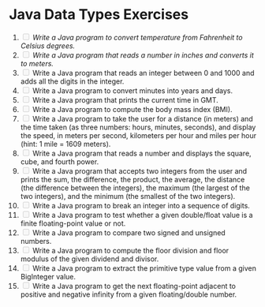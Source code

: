 # Java Data Types Exercises



<ol>
	<li><i> <input type="checkbox" disabled />  Write a Java program to convert temperature from Fahrenheit to Celsius degrees.</i></li>
	<li><i> <input type="checkbox" disabled />  Write a Java program that reads a number in inches and converts it to meters.</i></li>
	<li><i> <input type="checkbox" disabled />  </i> Write a Java program that reads an integer between 0 and 1000 and adds all the digits in the integer.</li>
	<li><i> <input type="checkbox" disabled />  </i> Write a Java program to convert minutes into years and days.</li>
	<li><i> <input type="checkbox" disabled />  </i> Write a Java program that prints the current time in GMT.</li>
	<li><i> <input type="checkbox" disabled />  </i> Write a Java program to compute the body mass index (BMI).</li>
	<li><i> <input type="checkbox" disabled />  </i> Write a Java program to take the user for a distance (in meters) and the time taken (as three numbers: hours, minutes, seconds), and display the speed, in meters per second, kilometers per hour and miles per hour (hint: 1 mile = 1609 meters).</li>
	<li><i> <input type="checkbox" disabled />  </i> Write a Java program that reads a number and displays the square, cube, and fourth power.</li>
	<li><i> <input type="checkbox" disabled />  </i> Write a Java program that accepts two integers from the user and prints the sum, the difference, the product, the average, the distance (the difference between the integers), the maximum (the largest of the two integers), and the minimum (the smallest of the two integers).</li>
	<li><i> <input type="checkbox" disabled />  </i> Write a Java program to break an integer into a sequence of digits.</li>
	<li><i> <input type="checkbox" disabled />  </i> Write a Java program to test whether a given double/float value is a finite floating-point value or not.</li>
	<li><i> <input type="checkbox" disabled />  </i> Write a Java program to compare two signed and unsigned numbers.</li>
	<li><i> <input type="checkbox" disabled />  </i> Write a Java program to compute the floor division and floor modulus of the given dividend and divisor.</li>
	<li><i> <input type="checkbox" disabled />  </i> Write a Java program to extract the primitive type value from a given BigInteger value.</li>
	<li><i> <input type="checkbox" disabled />  </i> Write a Java program to get the next floating-point adjacent to positive and negative infinity from a given floating/double number.</li>
</ol>